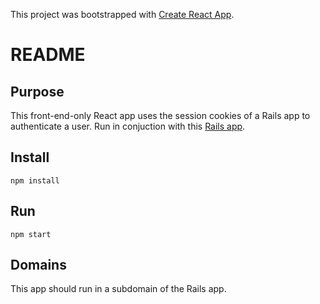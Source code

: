 This project was bootstrapped with [Create React App](https://github.com/facebook/create-react-app).

# README

## Purpose
This front-end-only React app uses the session cookies of a Rails app to authenticate a user. Run in conjuction with this [Rails app](https://github.com/jefreybulla/rails-auth-bcrypt).

## Install
`npm install`

## Run 
`npm start`

## Domains
This app should run in a subdomain of the Rails app. 
